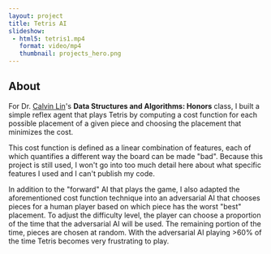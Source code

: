 ```yaml
---
layout: project
title: Tetris AI
slideshow:
 - html5: tetris1.mp4
   format: video/mp4
   thumbnail: projects_hero.png
---
```


## About

For Dr. [Calvin Lin](http://www.cs.utexas.edu/~lin/)'s **Data Structures and Algorithms: Honors** class, I built a simple reflex agent that plays Tetris by computing a cost function for each possible placement of a given piece and choosing the placement that minimizes the cost.

This cost function is defined as a linear combination of features, each of which quantifies a different way the board can be made "bad". Because this project is still used, I won't go into too much detail here about what specific features I used and I can't publish my code.

In addition to the "forward" AI that plays the game, I also adapted the aforementioned cost function technique into an adversarial AI that chooses pieces for a human player based on which piece has the worst "best" placement. To adjust the difficulty level, the player can choose a proportion of the time that the adversarial AI will be used. The remaining portion of the time, pieces are chosen at random. With the adversarial AI playing >60% of the time Tetris becomes very frustrating to play.